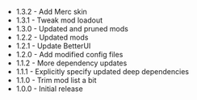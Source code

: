 - 1.3.2 - Add Merc skin
- 1.3.1 - Tweak mod loadout
- 1.3.0 - Updated and pruned mods
- 1.2.2 - Updated mods
- 1.2.1 - Update BetterUI
- 1.2.0 - Add modified config files
- 1.1.2 - More dependency updates
- 1.1.1 - Explicitly specify updated deep dependencies
- 1.1.0 - Trim mod list a bit
- 1.0.0 - Initial release
